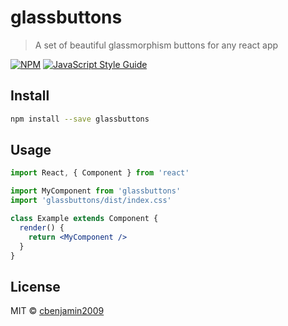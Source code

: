 # glassbuttons

> A set of beautiful glassmorphism buttons for any react app

[![NPM](https://img.shields.io/npm/v/glassbuttons.svg)](https://www.npmjs.com/package/glassbuttons) [![JavaScript Style Guide](https://img.shields.io/badge/code_style-standard-brightgreen.svg)](https://standardjs.com)

## Install

```bash
npm install --save glassbuttons
```

## Usage

```jsx
import React, { Component } from 'react'

import MyComponent from 'glassbuttons'
import 'glassbuttons/dist/index.css'

class Example extends Component {
  render() {
    return <MyComponent />
  }
}
```

## License

MIT © [cbenjamin2009](https://github.com/cbenjamin2009)

